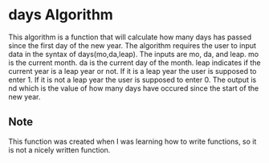 # days Algorithm
This algorithm is a function that will calculate how many days has passed since the first day of the new year. The algorithm requires the user to input data in the syntax of days(mo,da,leap). The inputs are mo, da, and leap. mo is the current month. da is the current day of the month. leap indicates if the current year is a leap year or not. If it is a leap year the user is supposed to enter 1. If it is not a leap year the user is supposed to enter 0. The output is nd which is the value of how many days have occured since the start of the new year.

## Note
This function was created when I was learning how to write functions, so it is not a nicely written function.
